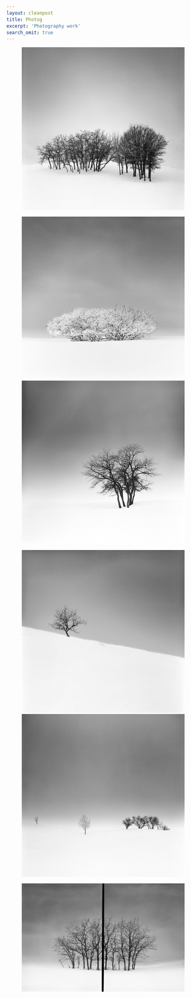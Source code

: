 ```yaml
---
layout: cleanpost
title: Photog
excerpt: 'Photography work'
search_omit: true
---
```


<figure class="half">
  <img src="/images/Photog/Gaeas_Grove_1000px.png" alt="image" style = "center">
</figure>

<figure class="half">
  <img src="/images/Photog/Spring_Valley_1000px.png" alt="image">
  <img src="/images/Photog/Farthest_Sky_1000px_align.png" alt="image">
</figure>

<figure class="half">
  <img src="/images/Photog/Beyond_the_Fence_1000px.png" alt="image">
  <img src="/images/Photog/Distant_Ballet_1000px.png" alt="image">
</figure>

<figure class="full">
  <img src="/images/Photog/WindsofTime_1000px.png" alt="image">
</figure>
